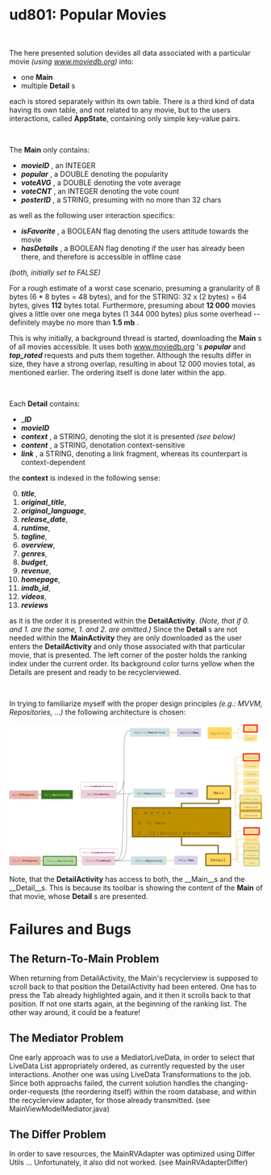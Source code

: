 # ud801: Popular Movies


&nbsp;&nbsp;


The here presented solution devides all data associated with a particular movie *(using www.moviedb.org)* into:
- one __Main__
- multiple __Detail__ s

each is stored separately within its own table.
There is a third kind of data having its own table, and not related to any movie, but to the users interactions, called __AppState__, containing only simple key-value pairs.


&nbsp;&nbsp;


The __Main__ only contains:
- ___movieID___ , an INTEGER
- ___popular___ , a DOUBLE denoting the popularity
- ___voteAVG___ , a DOUBLE  denoting the vote average
- ___voteCNT___ , an INTEGER denoting the vote count
- ___posterID___ , a STRING, presuming with no more than 32 chars

as well as the following user interaction specifics:
- ___isFavorite___ , a BOOLEAN flag denoting the users attitude towards the movie
- ___hasDetails___ , a BOOLEAN flag denoting if the user has already been there, and therefore is accessible in offline case

*(both, initially set to FALSE)*

For a rough estimate of a worst case scenario, presuming a granularity of 8 bytes (6 * 8 bytes =  48 bytes), and for the STRING: 32 x (2 bytes) = 64 bytes, gives __112__ bytes total.
Furthermore, presuming about __12 000__ movies gives a little over one mega bytes (1 344 000 bytes) plus some overhead -- definitely maybe no more than __1.5 mb__ .

This is why initially, a background thread is started, downloading the __Main__ s of all movies accessible.
It uses both www.moviedb.org 's  ___popular___ and ___top_rated___ requests and puts them together.
Although the results differ in size, they have a strong overlap, resulting in about 12 000 movies total, as mentioned earlier.
The ordering itself is done later within the app.


&nbsp;&nbsp;


Each __Detail__ contains:
- ____ID___
- ___movieID___
- ___context___ , a STRING, denoting the slot it is presented *(see below)*
- ___content___ , a STRING, denotation context-sensitive
- ___link___ , a STRING, denoting a link fragment, whereas its counterpart is context-dependent

the __context__ is indexed in the following sense:

0. ___title___,
1. ___original_title___,
2. ___original_language___,
3. ___release_date___,
4. ___runtime___,
5. ___tagline___,
6. ___overview___,
7. ___genres___,
8. ___budget___,
9. ___revenue___,
10. ___homepage___,
11. ___imdb_id___,
12. ___videos___,
13. ___reviews___

as it is the order it is presented within the __DetailActivity__.
*(Note, that if 0. and 1. are the same, 1. and 2. are omitted.)*
Since the __Detail__ s are not needed within the __MainActivity__ they are only downloaded as the user enters the __DetailActivity__
and only those associated with that particular movie, that is presented.
The left corner of the poster holds the ranking index under the current order.
Its background color turns yellow when the Details are present and ready to be recyclerviewed.


&nbsp;&nbsp;



In trying to familiarize myself with the proper design principles *(e.g.: MVVM, Repositories, ...)* the following architecture is chosen:

![overview](ud801-Popular-Movies--diagram.svg)

Note, that the __DetailActivity__ has access to both, the __Main__s and the __Detail__s.
This is because its toolbar is showing the content of the __Main__ of that movie, whose __Detail__ s are presented.

# Failures and Bugs

## The Return-To-Main Problem

When returning from DetailActivity, the Main's recyclerview is supposed to scroll back to that position the DetailActivity had been entered.
One has to press the Tab already highlighted again, and it then it scrolls back to that position.
If not one starts again, at the beginning of the ranking list.
The other way around, it could be a feature!

## The Mediator Problem

One early approach was to use a MediatorLiveData, in order to select that LiveData List appropriately ordered, as currently requested by the user interactions.
Another one was using LiveData Transformations to the job.
Since both approachs failed, the current solution handles the changing-order-requests (the reordering itself) within the room database, and within the recyclerview adapter, for those already transmitted.
(see MainViewModelMediator.java)


## The Differ Problem

In order to save resources, the MainRVAdapter was optimized using Differ Utils ...
Unfortunately, it also did not worked. 
(see MainRVAdapterDiffer)